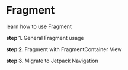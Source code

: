 # Fragment

learn how to use Fragment

<b> step 1. </b>
General Fragment usage

<b> step 2. </b>
Fragment with FragmentContainer View

<b> step 3. </b>
Migrate to Jetpack Navigation

